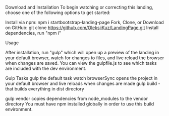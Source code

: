 Download and Installation
To begin watching or correcting this landing, choose one of the following options to get started:

Install via npm: npm i startbootstrap-landing-page
Fork, Clone, or Download on GitHub: git clone https://github.com/OleksiiKuz/LandingPage.git
Install dependencies, run "npm i"

Usage

After installation, run "gulp" which will open up a preview of the landing in your default browser, watch for changes to files, and live reload the browser when changes are saved. You can view the gulpfile.js to see which tasks are included with the dev environment.

Gulp Tasks
gulp the default task watch browserSync opens the project in your default browser and live reloads when changes are made
gulp build - that builds everything in dist directory

gulp vendor copies dependencies from node_modules to the vendor directory
You must have npm installed globally in order to use this build environment.